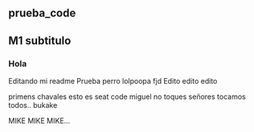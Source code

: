 ## prueba_code
## M1 subtitulo
### Hola
Editando mi readme
Prueba perro
lolpoopa
fjd
Edito edito edito

primens
chavales esto es seat code
miguel no toques
señores tocamos todos.. bukake

MIKE MIKE MIKE...
